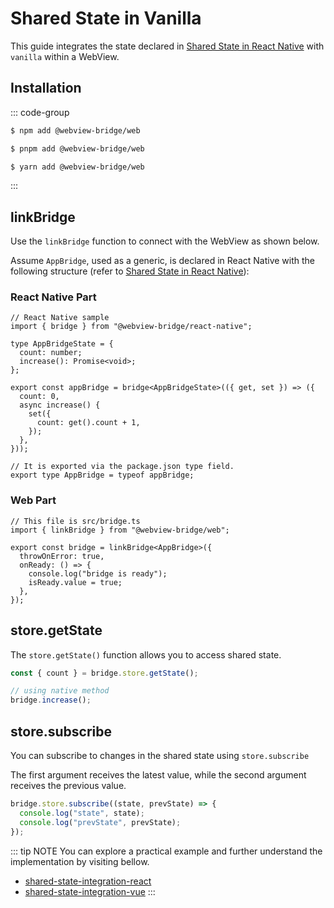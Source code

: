 # Shared State in Vanilla

This guide integrates the state declared in [Shared State in React Native](./react-native.md) with `vanilla` within a WebView.


## Installation

::: code-group

```sh [npm]
$ npm add @webview-bridge/web
```

```sh [pnpm]
$ pnpm add @webview-bridge/web
```

```sh [yarn]
$ yarn add @webview-bridge/web
```

:::

## linkBridge

Use the `linkBridge` function to connect with the WebView as shown below.

Assume `AppBridge`, used as a generic, is declared in React Native with the following structure (refer to [Shared State in React Native](./react-native.md)):

### React Native Part
```tsx
// React Native sample
import { bridge } from "@webview-bridge/react-native";

type AppBridgeState = {
  count: number;
  increase(): Promise<void>;
};

export const appBridge = bridge<AppBridgeState>(({ get, set }) => ({
  count: 0,
  async increase() {
    set({
      count: get().count + 1,
    });
  },
}));

// It is exported via the package.json type field.
export type AppBridge = typeof appBridge;
```

### Web Part
```tsx
// This file is src/bridge.ts
import { linkBridge } from "@webview-bridge/web";

export const bridge = linkBridge<AppBridge>({
  throwOnError: true,
  onReady: () => {
    console.log("bridge is ready");
    isReady.value = true;
  },
});

```

## store.getState
The `store.getState()` function allows you to access shared state.

```ts
const { count } = bridge.store.getState();

// using native method
bridge.increase();
```

## store.subscribe
You can subscribe to changes in the shared state using `store.subscribe`

The first argument receives the latest value, while the second argument receives the previous value.

```ts
bridge.store.subscribe((state, prevState) => {
  console.log("state", state);
  console.log("prevState", prevState);
});
```


::: tip NOTE
You can explore a practical example and further understand the implementation by visiting bellow.

* [shared-state-integration-react](https://github.com/gronxb/webview-bridge/tree/main/example/shared-state-integration-react)
* [shared-state-integration-vue](https://github.com/gronxb/webview-bridge/tree/main/example/shared-state-integration-vue)
:::
